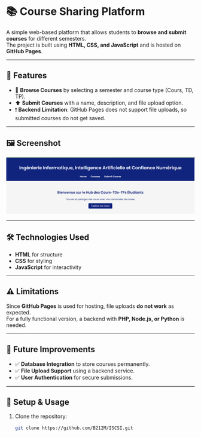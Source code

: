 # 📚 Course Sharing Platform

A simple web-based platform that allows students to **browse and submit courses** for different semesters.  
The project is built using **HTML, CSS, and JavaScript** and is hosted on **GitHub Pages**.

---

## 🚀 Features
- 📂 **Browse Courses** by selecting a semester and course type (Cours, TD, TP).  
- ⬆️ **Submit Courses** with a name, description, and file upload option.  
- ❗ **Backend Limitation**: GitHub Pages does not support file uploads, so submitted courses do not get saved.  

---

## 🖼️ Screenshot  
 ![First Look](firstLook.png) 

---

## 🛠️ Technologies Used
- **HTML** for structure  
- **CSS** for styling  
- **JavaScript** for interactivity  

---

## ⚠️ Limitations
Since **GitHub Pages** is used for hosting, file uploads **do not work** as expected.  
For a fully functional version, a backend with **PHP, Node.js, or Python** is needed.

---

## 📌 Future Improvements
- ✅ **Database Integration** to store courses permanently.  
- ✅ **File Upload Support** using a backend service.  
- ✅ **User Authentication** for secure submissions.  

---

## 📂 Setup & Usage  
1. Clone the repository:  
   ```sh
   git clone https://github.com/B212M/ISCSI.git
